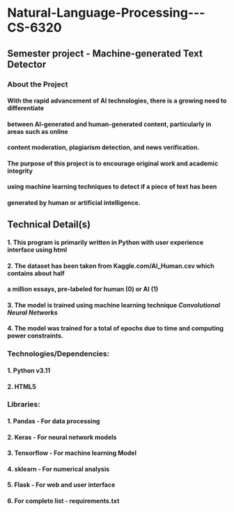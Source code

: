 # Natural-Language-Processing---CS-6320

## Semester project - Machine-generated Text Detector

### About the Project


####  With the rapid advancement of AI technologies, there is a growing need to differentiate
#### between AI-generated and human-generated content, particularly in areas such as online 
#### content moderation, plagiarism detection, and news verification.
#### The purpose of this project is to encourage original work and academic integrity 
#### using machine learning techniques to detect if a piece of text has been
#### generated by human or artificial intelligence.</p>


## Technical Detail(s)
#### 1. This program is primarily written in Python with user experience interface using html
#### 2. The dataset has been taken from Kaggle.com/AI_Human.csv which contains about half
#### a million essays, pre-labeled for human (0) or AI (1)
#### 3. The model is trained using machine learning technique ***Convolutional Neural Networks***
#### 4. The model was trained for a total of epochs due to time and computing power constraints.

### Technologies/Dependencies:
#### 1. Python v3.11
#### 2. HTML5

### Libraries:
#### 1. Pandas - For data processing
#### 2. Keras - For neural network models
#### 3. Tensorflow - For machine learning Model
#### 4. sklearn - For numerical analysis
#### 5. Flask - For web and user interface
#### 6. For complete list - requirements.txt


